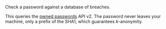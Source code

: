 Check a password against a database of breaches.

This queries the [pwned passwords](https://haveibeenpwned.com/Passwords) API v2. The password never leaves your machine, only a prefix of the SHA1, which guarantees _k_-anonymity.

